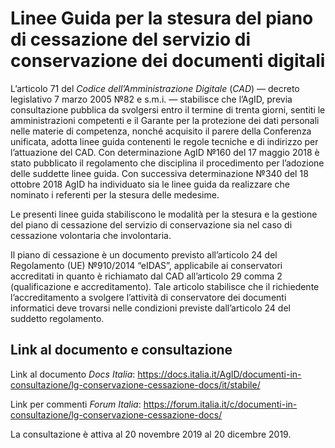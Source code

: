 # Linee Guida per la stesura del piano di cessazione del servizio di conservazione dei documenti digitali

L’articolo 71 del *Codice dell’Amministrazione Digitale* (*CAD*) ― decreto legislativo 7 marzo 2005 №82 e s.m.i. ― stabilisce che l’AgID, previa consultazione pubblica da svolgersi entro il termine di trenta giorni, sentiti le amministrazioni competenti e il Garante per la protezione dei dati personali nelle materie di competenza, nonché acquisito il parere della Conferenza unificata, adotta linee guida contenenti le regole tecniche e di indirizzo per l’attuazione del CAD. Con determinazione AgID №160 del 17 maggio 2018 è stato pubblicato il regolamento che disciplina il procedimento per l’adozione
delle suddette linee guida. Con successiva determinazione №340 del 18 ottobre 2018 AgID ha individuato sia le linee guida da realizzare che nominato i referenti per la stesura delle medesime.

Le presenti linee guida stabiliscono le modalità per la stesura e la gestione del piano di cessazione del servizio di conservazione sia nel caso di cessazione volontaria che involontaria.

Il piano di cessazione è un documento previsto all’articolo 24 del Regolamento (UE) №910/2014 “eIDAS”, applicabile ai conservatori accreditati in quanto è richiamato dal CAD all’articolo 29 comma 2 (qualificazione e accreditamento). Tale articolo stabilisce che il richiedente
l’accreditamento a svolgere l’attività di conservatore dei documenti informatici deve trovarsi nelle condizioni previste dall’articolo 24 del suddetto regolamento.

## Link al documento e consultazione

Link al documento *Docs Italia*: https://docs.italia.it/AgID/documenti-in-consultazione/lg-conservazione-cessazione-docs/it/stabile/

Link per commenti *Forum Italia*: https://forum.italia.it/c/documenti-in-consultazione/lg-conservazione-cessazione-docs/

La consultazione è attiva al 20 novembre 2019 al 20 dicembre 2019.

